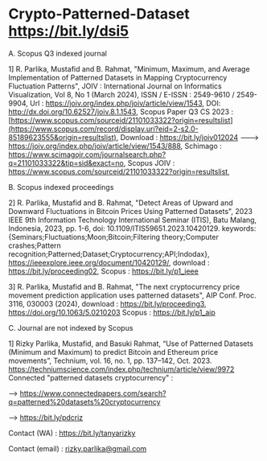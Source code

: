 # Crypto-Patterned-Dataset https://bit.ly/dsi5

A. Scopus Q3 indexed journal

1] R. Parlika, Mustafid and B. Rahmat, "Minimum, Maximum, and Average Implementation of Patterned Datasets in Mapping Cryptocurrency Fluctuation Patterns", JOIV : International Journal on Informatics Visualization, Vol 8, No 1 (March 2024), ISSN / E-ISSN : 2549-9610 / 2549-9904, 
Url : https://joiv.org/index.php/joiv/article/view/1543, 
DOI: http://dx.doi.org/10.62527/joiv.8.1.1543, 
Scopus Paper Q3 CS 2023 : [https://www.scopus.com/sourceid/21101033322?origin=resultslist](https://www.scopus.com/record/display.uri?eid=2-s2.0-85189623555&origin=resultslist),
Download : https://bit.ly/joiv012024 ---> https://joiv.org/index.php/joiv/article/view/1543/888,
Schimago : https://www.scimagojr.com/journalsearch.php?q=21101033322&tip=sid&exact=no,
Scopus JOIV : https://www.scopus.com/sourceid/21101033322?origin=resultslist,

B. Scopus indexed proceedings

2] R. Parlika, Mustafid and B. Rahmat, "Detect Areas of Upward and Downward Fluctuations in Bitcoin Prices Using Patterned Datasets", 2023 IEEE 9th Information Technology International Seminar (ITIS), Batu Malang, Indonesia, 2023, pp. 1-6, doi: 10.1109/ITIS59651.2023.10420129. keywords: {Seminars;Fluctuations;Moon;Bitcoin;Filtering theory;Computer crashes;Pattern recognition;Patterned;Dataset;Cryptocurrency;API;Indodax}, https://ieeexplore.ieee.org/document/10420129/, download : https://bit.ly/proceeding02, Scopus : https://bit.ly/p1_ieee

3] R. Parlika, Mustafid and B. Rahmat, "The next cryptocurrency price movement prediction application uses patterned datasets", AIP Conf. Proc. 3116, 030003 (2024),
download : https://bit.ly/proceeding3, https://doi.org/10.1063/5.0210203
Scopus : https://bit.ly/p1_aip


C. Journal are not indexed by Scopus

1] Rizky Parlika, Mustafid, and Basuki Rahmat, “Use of Patterned Datasets (Minimum and Maximum) to predict Bitcoin and Ethereum price movements”, Technium, vol. 16, no. 1, pp. 137–142, Oct. 2023. https://techniumscience.com/index.php/technium/article/view/9972
Connected "patterned datasets cryptocurrency" :

--> https://www.connectedpapers.com/search?q=patterned%20datasets%20cryptocurrency

--> https://bit.ly/pdcriz

Contact (WA)  : https://bit.ly/tanyarizky

Contact (email) : rizky.parlika@gmail.com
